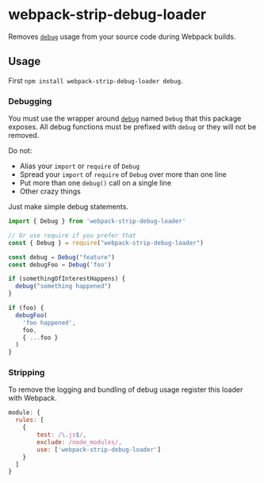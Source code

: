 # webpack-strip-debug-loader

Removes [`debug`](https://www.npmjs.com/package/debug) usage from your source code during Webpack builds.

## Usage

First `npm install webpack-strip-debug-loader debug`.

### Debugging

You must use the wrapper around [`debug`](https://www.npmjs.com/package/debug) named `Debug` that this package exposes. All debug functions must be prefixed with `debug` or they will not be removed.

Do not:
* Alias your `import` or `require` of `Debug`
* Spread your `import` of `require` of `Debug` over more than one line
* Put more than one `debug()` call on a single line
* Other crazy things

Just make simple debug statements.

```js
import { Debug } from 'webpack-strip-debug-loader'

// Or use require if you prefer that
const { Debug } = require("webpack-strip-debug-loader")

const debug = Debug("feature")
const debugFoo = Debug('foo')

if (somethingOfInterestHappens) {
  debug("something happened")
}

if (foo) {
  debugFoo(
    'foo happened',
    foo,
    { ...foo }
  )
}
```

### Stripping

To remove the logging and bundling of debug usage register this loader with Webpack.

```js
module: {
  rules: [
    {
        test: /\.js$/,
        exclude: /node_modules/,
        use: ['webpack-strip-debug-loader']
    }
  ]
}
```
